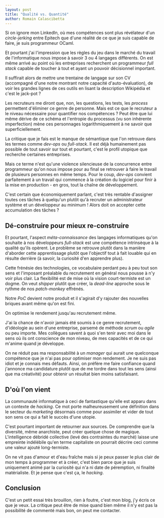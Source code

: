 ```yaml
---
layout: post
title: "Qualité vs. Quantité"
author: Romain Calascibetta
---
```


Si on ignore mon LinkedIn, où mes compétences sont plus révélateur d'un
*circle-jerking* entre Epitech que d'une réalité de ce que je suis capable de
faire, je suis programmeur OCaml.

Et pourtant j'ai l'impression que les règles du jeu dans le marché du travail de
l'informatique nous impose à savoir 3 ou 4 langages différents. On est même
arrivé au point où les entreprises recherchent un programmeur *full stack*
capable de toucher à tout et ayant un pouvoir décisionnel important.

Il suffirait alors de mettre une trentaine de langage sur son CV (accompagné
d'une notre montrant notre capacité d'auto-évaluation), de voir les grandes
lignes de ces outils en lisant la description Wikipédia et c'est le jack-pot ?

Les recruteurs me diront que, non, les questions, les tests, les *process*
permettent d'éliminer ce genre de personne. Mais est ce que le recruteur a le
niveau nécessaire pour quantifier nos compétences ? Peut être que lui même
dérive de ce schéma et l'entropie du processus (vu son inhérente imperfection)
mène ces personnages logarithmiquement à ne savoir que superficiellement.

La critique que je fais est le manque de sémantique que l'on retrouve dans les
termes comme *dev-ops* ou *full-stack*. Il est déjà humainement pas possible de
tout savoir sur tout et pourtant, c'est le profil utopique que recherche
certaines entreprises.

Mais ce terme n'est qu'une violence silencieuse de la concurrence entre
programmeur qu'on nous impose pour au final se retrouver à faire le travail de
plusieurs personnes en même temps. Pour le coup, *dev-ops* convient parfaitement
à un travail qui commence à la création du logiciel pour finir à la mise en
production - en gros, tout la chaîne de développement.

C'est certain que économiquement parlant, c'est très rentable d'assigner toutes
ces tâches à quelqu'un plutôt qu'à recruter un administrateur système et un
développeur au minimum ! Alors doit on accepter cette accumulation des tâches ?

## Dé-construire pour mieux re-construire

Et pourtant, l'aspect *méta-connaissance* des langages informatiques qu'on
souhaite à nos développeurs *full-stack* est une compétence intrinsèque à la
qualité qu'ils opèrent. Le problème se retrouve plutôt dans la manière d'aborder
cette apprentissage plutôt que l'objectif tout à fait louable qui en résulte
derrière (à savoir, la curiosité d'en apprendre plus).

Cette frénésie des technologies, ce vocabulaire perdant peu à peu tout son sens
et l'imposant préalable du recrutement en général nous pousse à n'y voir plus
clair. La flexibilité est de mise où la vision court-termiste est un dogme. On
veut *shipper* plutôt que créer, la *dead-line* approche sous le rythme de nos
*patch-monkey* effrénés.

Notre *PoC* devient notre produit et il s'agirait d'y rajouter des nouvelles
briques avant même qu'on est fini.

On optimise le rendement jusqu'au recrutement même.

J'ai la chance de n'avoir jamais été soumis à ce genre recrutement, d'idéologie
au sein d'une entreprise, parsemé de méthode *scrum* ou *agile* ou peu importe.
Mes collègues savent à quoi s'en tenir avec moi dans le sens où ils ont
conscience de mon niveau, de mes capacités et de ce qui m'anime quand je
développe.

On ne réduit pas ma responsabilité à un *manager* qui aurait une quelconque
compétence que je n'ai pas pour optimiser mon rendement. Je ne suis pas idiot et
je connais mes défauts. Ainsi, on préfère me faire confiance quand j'annonce ma
candidature plutôt que de me tordre dans tout les sens (ainsi que ma créativité)
pour obtenir un résultat bien moins satisfaisant.

## D'où l'on vient

La communauté informatique à ceci de fantastique qu'elle est apparu dans un
contexte de *hacking*. Ce mot porte malheureusement une définition dans le
secteur du *marketing* désormais comme pour assimiler et vider de tout son sens
ce qui a fait le succès d'une utopie.

C'est pourtant important de retourner aux sources. De comprendre que la
diversité, même anarchiste, peut créer quelque chose de magique. L'intelligence
débridé collective (levé des contraintes du marché) laisse une empreinte
indélébile qu'en terme capitaliste on pourrait décrire ceci comme une valeur
ajouté long-termiste.

On ne vit pas d'amour et d'eau fraîche mais si je peux passer le plus clair de
mon temps à programmer et à créer, c'est bien parce que je suis uniquement animé
par la curiosité qui n'a ni date de péremption, ni finalité matérialiste. Et je
pense que c'est ça, le *hacking*.

## Conclusion

C'est un petit essai très brouillon, rien à foutre, c'est mon blog, j'y écris ce
que je veux. La critique peut être de mise quand bien même il n'y est pas la
possibilité de commenté mais bon, on peut me contacter.

<!--  LocalWords:  logarithmiquement
 -->
